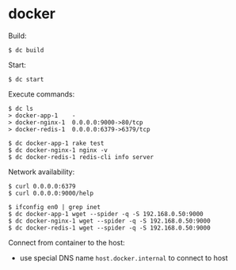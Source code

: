 # docker

Build:
```
$ dc build
```

Start:
```
$ dc start
```

Execute commands:
```
$ dc ls
> docker-app-1    -
> docker-nginx-1  0.0.0.0:9000->80/tcp
> docker-redis-1  0.0.0.0:6379->6379/tcp

$ dc docker-app-1 rake test
$ dc docker-nginx-1 nginx -v
$ dc docker-redis-1 redis-cli info server
```

Network availability:
```
$ curl 0.0.0.0:6379
$ curl 0.0.0.0:9000/help

$ ifconfig en0 | grep inet
$ dc docker-app-1 wget --spider -q -S 192.168.0.50:9000
$ dc docker-nginx-1 wget --spider -q -S 192.168.0.50:9000
$ dc docker-redis-1 wget --spider -q -S 192.168.0.50:9000
```

Connect from container to the host:
- use special DNS name `host.docker.internal` to connect to host
